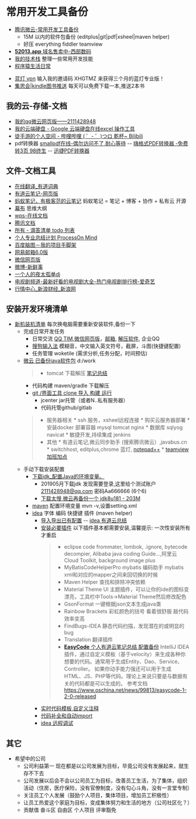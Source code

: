 # 常用开发工具备份
* [腾讯微云-常用开发工具备份](https://share.weiyun.com/5SDdsAZ) 
  * 15M 以内的软件包备份 (editplus|git|pdf|xsheel|maven helper)
  * 好压 everything fiddler teamview   
* <A HREF="https://www.west.cn/services/paimai/show.asp?pid=51982531">**52013.app** 域名售卖中-西部数码</A>
* [我的技术栈](https://mubu.com/doc/1pyVfurgHo) 整理一些常用开发技能
* [程序猿生活日常](https://mubu.com/doc/3Phswxgk6p)
- [蓝灯 vpn](https://github.com/getlantern/forum) 输入我的邀请码 XHGTMZ 来获得三个月的蓝灯专业版！ 
- [集思会|kindle图书推送](http://www.kindlepush.com/main) 每天可以免费下载一本,推送2本书

## 我的云-存储-文档
* <A HREF="https://www.weiyun.com/disk/index.html">我的qq微云网页版——2111428948</A>
* <A HREF="https://drive.google.com/drive/my-drive">我的云端硬盘 - Google 云端硬盘在线excel 操作工具</A>
* <A HREF="https://space.bilibili.com/279716873/#/favlist?fid=99297122">徒手游的个人空间 - 哔哩哔哩 ( ゜- ゜)つロ 乾杯~ Bilibili</A>
* pdf转换器 [smallpdf在线-偶尔访问不了,耐心等待](https://smallpdf.com/cn) -- [嗨格式PDF转换器 -免费转3页 98终生](http://www.haigeshi.com/) -- [迅捷PDF转换器](https://www2.tianduntech.com/pdfconverter4/?utm_source=baidu-1&utm_medium=cpc&utm_campaign=PDF%E8%BD%AC%E6%8D%A2%E5%99%A8&utm_term=%E5%9C%A8%E7%BA%BFpdf%E8%BD%AC%E6%8D%A2)

## 文件-文档工具
* <A HREF="http://dict.youdao.com/search?q=mechanism&keyfrom=fanyi.smartResult">在线翻译_有道词典</A>
* <A HREF="https://note.youdao.com/web/#/file/recent/note/8DB549869EB24D769C31F7F66F8AFB17/">有道云笔记-网页版</A>
* [蚂蚁笔记，有极客范的云笔记](https://leanote.com/) 蚂蚁笔记 = 笔记 + 博客 + 协作 + 私有云 开源
* <A HREF="https://mubu.com/list#1SSO-Q_Gap">幕布</A> 思维大纲
* <A HREF="https://drive.wps.cn/latest">wps-在线文档</A>
* <A HREF="https://docs.qq.com/desktop/index.html?_from=1">腾讯文档</A>
* <A HREF="https://www.dida365.com/#q/all/tasks">所有 - 滴答清单 todo 列表</A>
* <A HREF="https://www.processon.com/mindmap/596083b6e4b0a77c5aeb998d">个人专业总结计划 ProcessOn Mind</A>
* <A HREF="http://naotu.baidu.com/home/fe71bee1396a586323acd02ce1b1c406">百度脑图－我的项目手脚架</A>
* <A HREF="https://mail.163.com/js6/main.jsp?sid=qBEvVfwmAlMHYDfPObmmPQrBrNXoRrHV&df=email163#module=welcome.WelcomeModule%7C%7B%7D">网易邮箱6.0版</A>
* <A HREF="https://wx2.qq.com/">微信网页版</A>
* <A HREF="http://weibo.com/u/5414365820/home?wvr=5">微博-新鲜事</A>
* <A HREF="http://www.djkk.com/dance/play/303571.html">一个人的夜太孤单dj</A>
* <A HREF="http://www.iqiyi.com/dianshiju/">电视剧频道-最新好看的电视剧大全-热门电视剧排行榜-爱奇艺</A>
* <A HREF="http://vip.stock.finance.sina.com.cn/mkt/#sge_gold">行情中心_新浪财经_新浪网</A>

## 安装开发环境清单
* [新机装机清单](https://mubu.com/doc/1nDKxOoguo) 每次换电脑需要重新安装软件,备份一下
  * 完成日常开发任务
      * 日常交流 [QQ TIM](https://office.qq.com/),[微信网页版](https://wx2.qq.com/)，[邮箱](http://mail.163.com/dashi/), [解压软件](https://share.weiyun.com/5QXqTjo), 企业QQ
      * [搜狗输入法](https://pinyin.sogou.com/) 模糊音，中文输入英文符号，截屏，斗图(快捷键配置)
      * 任务管理 woketile (需求分析,任务分配，时间预估)
  * [微云 已备份java软件包](https://share.weiyun.com/5z0d0Vo) d:/work
      > * tomcat 下载解压 [笔记总结](http://note.youdao.com/noteshare?id=1da4b6f28cb8995a2496440a43edebfd) 
      * 代码构建 maven/gradle 下载解压
      * [git /界面工具 clone 导入 构建 运行](books/2.tools/git_init.md)
        * jcenter jar托管（或者N..私有服务器）
        * 代码托管github/gitlab
      > * 服务器相关
        * ssh 服务，xsheel远程连接
        * 购买云服务器部署
        * 安装docker 部署容器 mysql tomcat nginx
        * 数据库 sqlyog navicat
        * 敏捷开发,持续集成 jenkins
      > * 其他
        * 有道云笔记,微云同步助手 (搜索腾讯微云）,javabus.cn
        * switchhost, editplus,chrome 蓝灯,  [notepad++](https://notepad-plus-plus.org/download/v7.7.html)
        * [teamview 加班加点](https://share.weiyun.com/5n1epk8)
  * 手动下载安装配置
    * [下载jdk_配置Java的环境变量。](http://note.youdao.com/noteshare?id=9bdf69bdff29ef73904f4db2006889d5&sub=2ABC9D6576D645CF951CF3F66E53333F)
        * 201905月下载jdk 发现需要登录,这里给个测试账户 2111428948@qq.com 密码Aa666666 (6个6)
        * [下载太慢,微云再备份一个 jdk8u181 - 203M](https://share.weiyun.com/5mRhoeK)
    * [maven](books/2.tools/maven.md) 配置环境变量  mvn -v,设置setting.xml 
    * [idea](books/2.tools/idea.md) 字体 编码 快捷键 插件 (maven helper)
        * [导入导出已有配置](http://note.youdao.com/noteshare?id=9aead5e96477779e492194dd26972897) -- [idea 有道云总结](http://note.youdao.com/noteshare?id=1f3dfa49068766d3ecec91fb0cb6d8b0)
        * [安装必要插件](http://note.youdao.com/noteshare?id=448fdba1f782631fcbd18982bb2d7b90) 以下插件基本都需要安装,温馨提示: 一次性安装所有才重启
           > * eclipse code frommater, lombok, .ignore, bytecode decompier, Alibaba java coding Guide...,阿里云 Cloud Toolkit, background image plus     
           > * MyBatisCodeHelperPro  mybatis 编码助手 mybatis xml和对应的mapper之间来回切换的时候
           > * Maven Helper  查找和排除冲突依赖
           > * Material Theme UI  主题插件，可以让你的ide的图标变漂亮，工具栏中Tools->Material Theme然后修改配色
           > * GsonFormat  一键根据json文本生成java类
           > * Rainbow Brackets 彩虹颜色的括号  看着很舒服 敲代码效率变高
           > * FindBugs-IDEA 静态代码扫描，发现潜在的或明显的bug 
           > * Translation 翻译插件
           > * [**EasyCode** 个人有道云笔记总结 配置备份](http://note.youdao.com/noteshare?id=1602e6bf67f66b7df774a78a0eb61076&sub=07E9AE76FFDE49088BB2A6BEF96304C7)
             IntelliJ IDEA插件，通过自定义模板（基于velocity）来生成各种你想要的代码。通常用于生成Entity、Dao、Service、Controller。
             如果你动手能力强还可以用于生成HTML、JS、PHP等代码。理论上来说只要是与数据有关的代码都是可以生成的。 
             参考文档 https://www.oschina.net/news/99813/easycode-1-2-0-released     
        * [实时代码模板,自定义注释](http://note.youdao.com/noteshare?id=87b6a6a46e98a456a4b44e55352ba203)
        * [代码补全和自动import](http://note.youdao.com/noteshare?id=da869f3607d7edc4e0050fb553684b49)
        * [idea 远程调试](http://note.youdao.com/noteshare?id=0091caae544db2fb18140a1893a0aad2)
    
      
## 其它
* 希望中的公司
  * 公司利益第一 现在都是以公司发展为目标，毕竟公司没有发展起来，就生存不下去
  * 公司发展以后会不会以公司员工为目标，改善员工生活，为了集体，组织活动（住房，医疗保险，没有官僚制度，没有勾心斗角，没有一言堂专制）
  * 关注员工个人发展（鼓励个人项目，集体项目，增加员工积极性）
  * 让员工热爱这个家庭为目标，变成集体努力和生活的地方（公司社区化？）
  * 贡献值 奋斗区 自由区 个人项目 评审豁免



